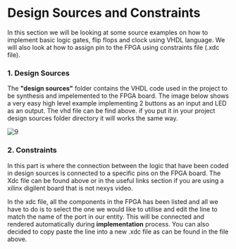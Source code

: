 # Design Sources and Constraints

In this section we will be looking at some source examples on how to implement basic logic gates, flip flops and clock using VHDL language. We will also look at how to assign pin to the FPGA using constraints file (.xdc file).

### 1. Design Sources

The **"design sources"** folder contains the VHDL code used in the project to be synthesis and impelemented to the FPGA board. The image below shows a very easy high level example implementing 2 buttons as an input and LED as an output. The vhd file can be find above. if you put it in your project design sources folder directory it will works the same way. 

![9](https://github.com/user-attachments/assets/506037e2-86b6-4280-be13-3ae64799aae1)

### 2. Constraints

In this part is where the connection between the logic that have been coded in design sources is connected to a specific pins on the FPGA board. The Xdc file can be found above or in the useful links section if you are using a xilinx digilent board that is not nexys video. 

In the xdc file, all the components in the FPGA has been listed and all we have to do is to select the one we would like to utilise and edit the line to match the name of the port in our entity. This will be connected and rendered automatically during **implementation** process. You can also decided to copy paste the line into a new .xdc file as can be found in the file above. 
